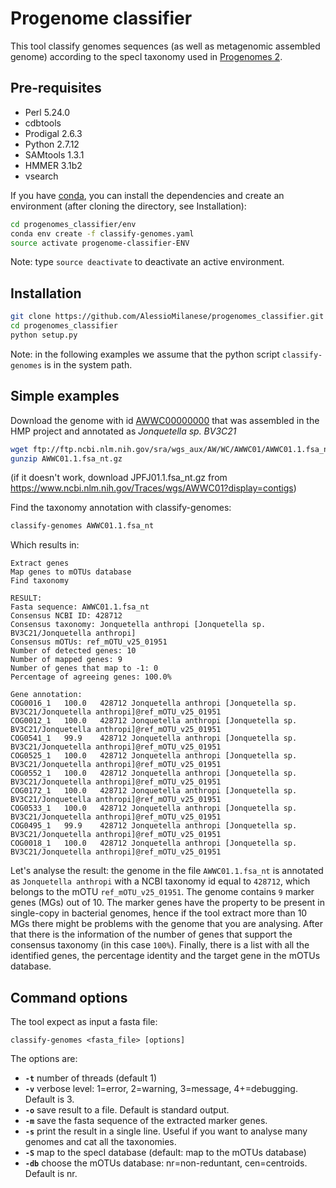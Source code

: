 Progenome classifier
========
This tool classify genomes sequences (as well as metagenomic assembled genome) according to the specI taxonomy used in [Progenomes 2](http://progenomes.embl.de).

Pre-requisites
--------------
* Perl 5.24.0
* cdbtools
* Prodigal 2.6.3
* Python 2.7.12
* SAMtools 1.3.1
* HMMER 3.1b2
* vsearch

If you have [conda](https://conda.io/docs/), you can install the dependencies and create an environment (after cloning the directory, see Installation):
```bash
cd progenomes_classifier/env
conda env create -f classify-genomes.yaml
source activate progenome-classifier-ENV
```
Note: type `source deactivate` to deactivate an active environment.

Installation
--------------
```bash
git clone https://github.com/AlessioMilanese/progenomes_classifier.git
cd progenomes_classifier
python setup.py
```

Note: in the following examples we assume that the python script ```classify-genomes``` is in the system path.


Simple examples
--------------

Download the genome with id [AWWC00000000](https://www.ncbi.nlm.nih.gov/nuccore/AWWC00000000.1) that was assembled in the HMP project and annotated as *Jonquetella sp. BV3C21*
```bash
wget ftp://ftp.ncbi.nlm.nih.gov/sra/wgs_aux/AW/WC/AWWC01/AWWC01.1.fsa_nt.gz
gunzip AWWC01.1.fsa_nt.gz
```
(if it doesn't work, download JPFJ01.1.fsa_nt.gz from https://www.ncbi.nlm.nih.gov/Traces/wgs/AWWC01?display=contigs)

Find the taxonomy annotation with classify-genomes:
```bash
classify-genomes AWWC01.1.fsa_nt
```

Which results in:
```
Extract genes
Map genes to mOTUs database
Find taxonomy

RESULT:
Fasta sequence: AWWC01.1.fsa_nt
Consensus NCBI ID: 428712
Consensus taxonomy: Jonquetella anthropi [Jonquetella sp. BV3C21/Jonquetella anthropi]
Consensus mOTUs: ref_mOTU_v25_01951
Number of detected genes: 10
Number of mapped genes: 9
Number of genes that map to -1: 0
Percentage of agreeing genes: 100.0%

Gene annotation:
COG0016_1	100.0	428712 Jonquetella anthropi [Jonquetella sp. BV3C21/Jonquetella anthropi]@ref_mOTU_v25_01951
COG0012_1	100.0	428712 Jonquetella anthropi [Jonquetella sp. BV3C21/Jonquetella anthropi]@ref_mOTU_v25_01951
COG0541_1	99.9	428712 Jonquetella anthropi [Jonquetella sp. BV3C21/Jonquetella anthropi]@ref_mOTU_v25_01951
COG0525_1	100.0	428712 Jonquetella anthropi [Jonquetella sp. BV3C21/Jonquetella anthropi]@ref_mOTU_v25_01951
COG0552_1	100.0	428712 Jonquetella anthropi [Jonquetella sp. BV3C21/Jonquetella anthropi]@ref_mOTU_v25_01951
COG0172_1	100.0	428712 Jonquetella anthropi [Jonquetella sp. BV3C21/Jonquetella anthropi]@ref_mOTU_v25_01951
COG0533_1	100.0	428712 Jonquetella anthropi [Jonquetella sp. BV3C21/Jonquetella anthropi]@ref_mOTU_v25_01951
COG0495_1	99.9	428712 Jonquetella anthropi [Jonquetella sp. BV3C21/Jonquetella anthropi]@ref_mOTU_v25_01951
COG0018_1	100.0	428712 Jonquetella anthropi [Jonquetella sp. BV3C21/Jonquetella anthropi]@ref_mOTU_v25_01951
```

Let's analyse the result: the genome in the file `AWWC01.1.fsa_nt` is annotated as `Jonquetella anthropi` with a NCBI taxonomy id equal to `428712`, which belongs to the mOTU `ref_mOTU_v25_01951`. The genome contains `9` marker genes (MGs) out of 10. The marker genes have the property to be present in single-copy in bacterial genomes, hence if the tool extract more than 10 MGs there might be problems with the genome that you are analysing. After that there is the information of the number of genes that support the consensus taxonomy (in this case `100%`). Finally, there is a list with all the identified genes, the percentage identity and the target gene in the mOTUs database.

Command options
--------------

The tool expect as input a fasta file:
```
classify-genomes <fasta_file> [options]
```

The options are:
* **`-t`** number of threads (default 1)
* **`-v`** verbose level: 1=error, 2=warning, 3=message, 4+=debugging. Default is 3.
* **`-o`** save result to a file. Default is standard output.
* **`-m`** save the fasta sequence of the extracted marker genes.
* **`-s`** print the result in a single line. Useful if you want to analyse many genomes and cat all the taxonomies.
* **`-S`** map to the specI database (default: map to the mOTUs database)
* **`-db`** choose the mOTUs database: nr=non-reduntant, cen=centroids. Default is nr.

